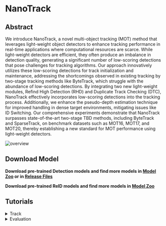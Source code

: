 # NanoTrack

## Abstract
We introduce NanoTrack, a novel multi-object tracking (MOT) method that leverages light-weight object detectors to enhance tracking performance in real-time applications where computational resources are scarce. While light-weight detectors are efficient, they often produce an imbalance in detection quality, generating a significant number of low-scoring detections that pose challenges for tracking algorithms. Our approach innovatively utilizes these low-scoring detections for track initialization and maintenance, addressing the shortcomings observed in existing tracking by two-stage tracking methods like ByteTrack, which struggle with the abundance of low-scoring detections. By integrating two new light-weight modules, Refind High Detection (RHD) and Duplicate Track Checking (DTC), NanoTrack effectively incorporates low-scoring detections into the tracking process. Additionally, we enhance the pseudo-depth estimation technique for improved handling in dense target environments, mitigating issues like ID Switching. Our comprehensive experiments demonstrate that NanoTrack surpasses state-of-the-art two-stage TBD methods, including ByteTrack and SparseTrack, on benchmark datasets such as MOT16, MOT17, and MOT20, thereby establishing a new standard for MOT performance using light-weight detectors.

![overview](asserts/overview.png)

## Download Model

**Download pre-trained Detection models and find more models in [Model Zoo](#model-zoo) or in [Release Files](https://github.com/RangiLyu/nanodet/releases)**

**Download pre-trained ReID models and find more models in [Model Zoo](https://kaiyangzhou.github.io/deep-person-reid/MODEL_ZOO)**

## Tutorials

<details>
<summary>Track</summary>

```bash
$ python track.py --demo video --model your_model_path --reid-model your_reid_path --path your_video_path --tracking-method nanotrack
```
</details>

<details>
<summary>Evaluation</summary>

```bash
$ python val.py --demo image --model your_model_path --reid-model your_reid_path --benchmark MOT16 --tracking-method nanotrack
```
</details>